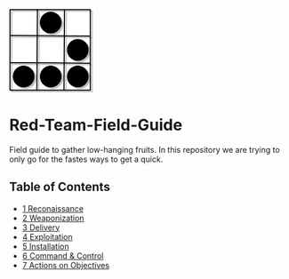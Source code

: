 <p align="left">
  <img width="150" height="150" src="https://github.com/0xsyr0/Red-Team-Field-Guide/blob/main/images/logo.png">
</p>

# Red-Team-Field-Guide

Field guide to gather low-hanging fruits. In this repository we are trying to only go for the fastes ways to get a quick.

## Table of Contents

- [1 Reconaissance](https://github.com/0xsyr0/Red-Team-Field-Guide/blob/main/1-reconnaissance.md)
- [2 Weaponization](https://github.com/0xsyr0/Red-Team-Field-Guide/blob/main/2-weaponization.md)
- [3 Delivery](https://github.com/0xsyr0/Red-Team-Field-Guide/blob/main/3-delivery.md)
- [4 Exploitation](https://github.com/0xsyr0/Red-Team-Field-Guide/blob/main/4-exploitation.md)
- [5 Installation](https://github.com/0xsyr0/Red-Team-Field-Guide/blob/main/5-installation.md)
- [6 Command & Control](https://github.com/0xsyr0/Red-Team-Field-Guide/blob/main/6-command-and-control.md)
- [7 Actions on Objectives](https://github.com/0xsyr0/Red-Team-Field-Guide/blob/main/7-actions-on-objectives.md)
